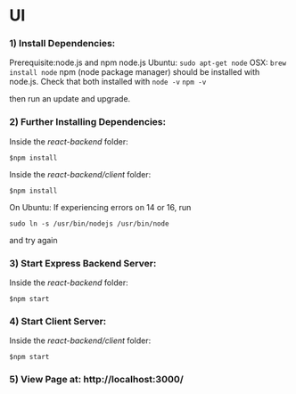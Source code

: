 # UI

### 1) Install Dependencies:

Prerequisite:node.js and npm
node.js
Ubuntu:
``sudo apt-get node``
OSX:
``brew install node``
npm (node package manager) should be installed with node.js.
Check that both installed with
``node -v``
``npm -v``

then run an update and upgrade.

### 2) Further Installing Dependencies:
Inside the *react-backend* folder:
```
$npm install
```
Inside the *react-backend/client* folder:
```
$npm install
```

On Ubuntu:
If experiencing errors on 14 or 16, run
```
sudo ln -s /usr/bin/nodejs /usr/bin/node
```
and try again

### 3) Start Express Backend Server:
Inside the *react-backend* folder:
```
$npm start
```

### 4) Start Client Server:
Inside the *react-backend/client* folder:
```
$npm start
```

### 5) View Page at: http://localhost:3000/
